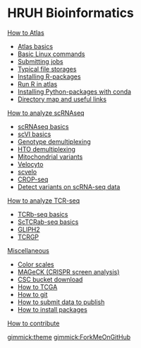 # HRUH Bioinformatics

[How to Atlas]()

* [Atlas basics](atlas.md)
* [Basic Linux commands](Basic_linux_commands.md)
* [Submitting jobs](submit_job.md)
* [Typical file storages](file_storages.md)
* [Installing R-packages](rpackages.md)
* [Run R in atlas](run_r_in_atlas.md)
* [Installing Python-packages with conda](conda.md)
* [Directory map and useful links](directory_map.md)

[How to analyze scRNAseq]()

* [scRNAseq basics](scRNAseq.md)
* [scVI basics](scvi.md)
* [Genotype demultiplexing](genotype_demultiplex.md)
* [HTO demultiplexing](hto_demultiplexing.md)
* [Mitochondrial variants](genotype_demultiplex.md)
* [Velocyto](velocyto.md)
* [scvelo](run_scvelo_cropseq_2023.html)
* [CROP-seq](cropseq.md)
* [Detect variants on scRNA-seq data](detect_variants.md)

[How to analyze TCR-seq]()

* [TCRb-seq basics](tcrseq_basics.md)
* [ScTCRab-seq basics](scTCRabseq.md)
* [GLIPH2](gliph.md)
* [TCRGP](tcrgp.md)

[Miscellaneous]()

* [Color scales](color_scales.md)
* [MAGeCK (CRISPR screen analysis)](mageck.md)
* [CSC bucket download](csc_bucket.md)
* [How to TCGA](TCGA_data.md)
* [How to git](git.md)
* [How to submit data to publish](submit_data.md)
* [How to install packages](HRUH_clusters.md)

[How to contribute](contribute.md)

[gimmick:theme](bootstrap)
[gimmick:ForkMeOnGitHub](https://github.com/janihuuh/hruh_webpage)
